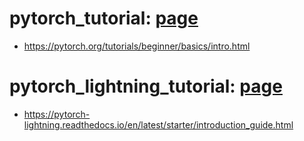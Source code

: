 # pytorch_tutorial: [page](https://github.com/Jeiyoon/pytorch_tutorial)

- https://pytorch.org/tutorials/beginner/basics/intro.html

# pytorch_lightning_tutorial: [page](https://github.com/Jeiyoon/pytorch_lightning_tutorial)

- https://pytorch-lightning.readthedocs.io/en/latest/starter/introduction_guide.html
